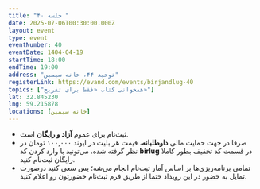 ```yaml
---
title: "جلسه ۴۰ "
date: 2025-07-06T00:30:00.000Z
layout: event
type: event
eventNumber: 40
eventDate: 1404-04-19
startTime: 18:00
endTime: 19:00
address: "توحید ۴۴، خانه سیمین"
registerLink: https://evand.com/events/birjandlug-40
topics: ["همخوانی کتاب «فقط برای تفریح»"]
lat: 32.845230
lng: 59.215878
locations: [خانه سیمین]
---
```

- ثبت‌نام برای عموم **آزاد و رایگان** است.
- صرفا در جهت حمایت مالی **داوطلبانه**، قیمت هر بلیت در ایوند ۱۰۰,۰۰۰ تومان در نظر گرفته شده. می‌تونید با وارد کردن کد **birlug** در قسمت کد تخفیف بطور کاملا رایگان ثبت‌نام کنید.
- تمامی برنامه‌ریزی‌ها بر اساس آمار ثبت‌نام انجام می‌شه؛ پس سعی کنید درصورت تمایل به حضور در این رویداد حتما از طریق فرم ثبت‌نام حضورتون رو اعلام کنید.
